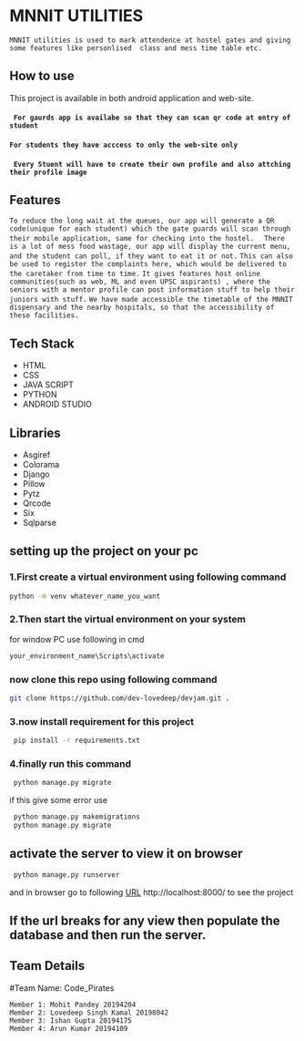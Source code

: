 # MNNIT UTILITIES 
```
MNNIT utilities is used to mark attendence at hostel gates and giving some features like personlised  class and mess time table etc.
```


## How to use

This project is available in both android application and web-site.
#### ``` For gaurds app is availabe so that they can scan qr code at entry of student```
#### ``` For students they have acccess to only the web-site only ```
#### ``` Every Stuent will have to create their own profile and also attching their profile image```

## Features

```To reduce the long wait at the queues, our app will generate a QR code(unique for each student) which the gate guards will scan through their mobile application, same for checking into the hostel. ```
``` There is a lot of mess food wastage, our app will display the current menu, and the student can poll, if they want to eat it or not.```
```This can also be used to register the complaints here, which would be delivered to the caretaker from time to time.```
```It gives features host online communities(such as web, ML and even UPSC aspirants) , where the seniors with a mentor profile can post information stuff to help their juniors with stuff.```
```We have made accessible the timetable of the MNNIT dispensary and the nearby hospitals, so that the accessibility of these facilities.```


## Tech Stack
* HTML
* CSS
* JAVA SCRIPT
* PYTHON
* ANDROID STUDIO 

## Libraries
* Asgiref
* Colorama
* Django
* Pillow
* Pytz
* Qrcode
* Six
* Sqlparse


## setting up the project on your pc
### 1.First create a virtual environment using following command

```bash
python -m venv whatever_name_you_want
```
### 2.Then start the virtual environment on your system
for window PC use following in cmd


```bash
your_environment_name\Scripts\activate
```
### now clone this repo using following command

```bash
git clone https://github.com/dev-lovedeep/devjam.git .
```
### 3.now install requirement for this project

```bash
 pip install -r requirements.txt
```
### 4.finally run this command 

```bash
 python manage.py migrate
```
if this give some error use 
```bash
 python manage.py makemigrations
 python manage.py migrate
```

## activate the server to view it on browser
```bash
 python manage.py runserver
```
and in browser go to following [URL](http://localhost:8000/) http://localhost:8000/ to see the project


## If the url breaks for any view then populate the database and then run the server.

## Team Details
#Team Name: Code_Pirates
```
Member 1: Mohit Pandey 20194204
Member 2: Lovedeep Singh Kamal 20198042
Member 3: Ishan Gupta 20194175
Member 4: Arun Kumar 20194109

```



